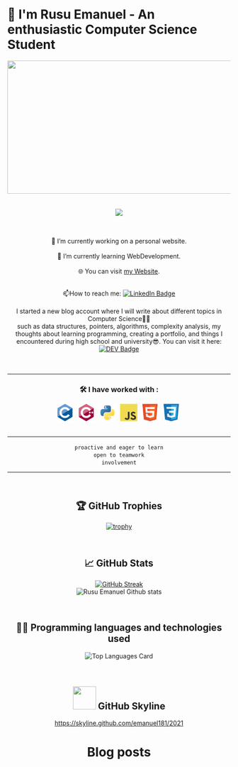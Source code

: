   
   # 👋 I'm Rusu Emanuel - An enthusiastic Computer Science Student

<div align="center">
  
<img src="https://media.giphy.com/media/qgQUggAC3Pfv687qPC/giphy.gif" width="600" height="300"/> <br> <br>

![](https://komarev.com/ghpvc/?username=Emanuel181&color=blue) <br>
 
<br>

🔭 I’m currently working on a personal website. <br> <br>
🌱 I’m currently learning WebDevelopment. <br> <br>
🌐 You can visit [my Website](https://emanuel161.github.io/WebSite/). <br> <br>
<div id="Linkedin-Badge">
  📫How to reach me:   
    <a href="https://www.linkedin.com/in/rusu-emanuel/">
    <img src="https://img.shields.io/badge/LinkedIn-blue?style=for-the-badge&logo=linkedin&logoColor=white" alt="LinkedIn Badge"/>
    </a>
</div>
  
<br>

<div id="DEV-Badge">
I started a new blog account where I will write about different topics in Computer Science👨‍💻 <br>
            such as data structures, pointers, algorithms, complexity analysis, my thoughts about learning programming,
creating a portfolio, and things I encountered during high school and university😎. You can visit it here:    
  <a href="https://dev.to/emanuel181">
  <img src="https://img.shields.io/badge/dev.to-0A0A0A?style=for-the-badge&logo=devdotto&logoColor=white" alt="DEV Badge"/>
    </a>
</div> <br> <br>
    
<hr>

### :hammer_and_wrench: I have worked with :
  <div>
  <img src="https://github.com/devicons/devicon/blob/master/icons/c/c-original.svg" title="C" alt="C" width="40" height="40"/>&nbsp;
  <img src="https://github.com/devicons/devicon/blob/master/icons/cplusplus/cplusplus-original.svg" title="C++" alt="C++" width="40" height="40"/>&nbsp;
  <img src="https://github.com/devicons/devicon/blob/master/icons/python/python-original.svg" title="Python" alt="Python" width="40" height="40"/>&nbsp;
  <img src="https://github.com/devicons/devicon/blob/master/icons/javascript/javascript-original.svg" title="Javascript" alt="Javascript" width="40" height="40"/>&nbsp;
  <img src="https://github.com/devicons/devicon/blob/master/icons/html5/html5-original.svg" title="HTML" alt="HTML" width="40" height="40"/>&nbsp;
  <img src="https://github.com/devicons/devicon/blob/master/icons/css3/css3-original.svg" title="CSS" alt="CSS" width="40" height="40"/>&nbsp;

</div> <br> <hr>

```proactive and eager to learn```<br />
``` open to teamwork ```<br />
``` involvement ``` 
    
<hr>
  
<br>
  
## 🏆  GitHub Trophies
[![trophy](https://github-profile-trophy.vercel.app/?username=Emanuel181&theme=onedark&column=3&margin-w=15&margin-h=15&title=Commits,Repositories,Followers)](https://github.com/ryo-ma/github-profile-trophy)
  
  <br>

## 📈  GitHub Stats
[![GitHub Streak](https://github-readme-streak-stats.herokuapp.com?user=Emanuel181&theme=dark&date_format=M%20j%5B%2C%20Y%5D)](https://git.io/streak-stats) <br>
![Rusu Emanuel Github stats](https://github-readme-stats.vercel.app/api?username=Emanuel181&theme=nord&show_icons=true&count_private=true&hide=stars,prs,issues)

  <br>
  
## 👨‍💻  Programming languages and technologies used

![Top Languages Card](https://github-readme-stats.vercel.app/api/top-langs/?username=Emanuel181&theme=nord&layout=compact)

<br>

## <img height="52" width="52" src = "https://cdn4.iconfinder.com/data/icons/iconsimple-logotypes/512/github-512.png"> GitHub Skyline 

https://skyline.github.com/emanuel181/2021
  
# Blog posts
<!-- BLOG-POST-LIST:START -->
<!-- BLOG-POST-LIST:END -->
</div>

